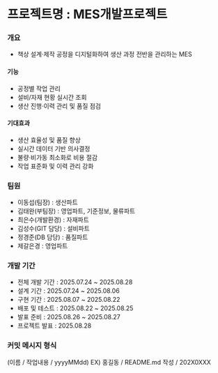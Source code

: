 # 프로젝트명 : MES개발프로젝트
### 개요
- 책상 설계·제작 공정을 디지털화하여 생산 과정 전반을 관리하는 MES
 #### 기능
- 공정별 작업 관리
- 설비/자재 현황 실시간 조회
- 생산 진행·이력 관리 및 품질 점검

 #### 기대효과
- 생산 효율성 및 품질 향상
- 실시간 데이터 기반 의사결정 
- 불량·비가동 최소화로 비용 절감
- 작업 표준화 및 이력 관리 강화


### 팀원
- 이동섭(팀장) : 생산파트
- 김태완(부팀장) : 영업파트, 기준정보, 물류파트
- 최은수(개발환경) : 자재파트
- 김성수(GIT 담당) : 설비파트 
- 정경준(DB 담당) : 품질파트 
- 제갈은경 : 영업파트
### 개발 기간
- 전체 개발 기간 : 2025.07.24 ~ 2025.08.28
- 설계 기간 : 2025.07.24 ~ 2025.08.06
- 구현 기간 : 2025.08.07 ~ 2025.08.22
- 배포 및 테스트 : 2025.08.22 ~ 2025.08.25
- 발표 준비 : 2025.08.26 ~ 2025.08.27
- 프로젝트 발표 : 2025.08.28
### 커밋 메시지 형식
(이름 / 작업내용 / yyyyMMdd)
EX) 홍길동 / README.md 작성 / 202X0XXX
